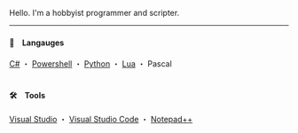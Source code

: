 Hello. I'm a hobbyist programmer and scripter.

<hr>

#### 🧪　Langauges
[C#](https://docs.microsoft.com/en-us/dotnet/csharp/) ・
[Powershell](https://learn.microsoft.com/en-us/powershell/) ・
[Python](https://www.python.org/) ・
[Lua](https://www.lua.org/) ・
Pascal
<br><br>


#### 🛠️　Tools
[Visual Studio](https://visualstudio.microsoft.com/) ・
[Visual Studio Code](https://github.com/microsoft/vscode) ・
[Notepad++](https://notepad-plus-plus.org/)
